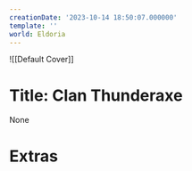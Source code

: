 ```yaml
---
creationDate: '2023-10-14 18:50:07.000000'
template: ''
world: Eldoria
---
```

![[Default Cover]]

# Title: Clan Thunderaxe

None

# Extras


